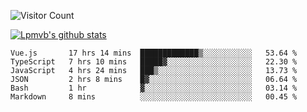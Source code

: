 ![Visitor Count](https://profile-counter.glitch.me/Lpmvb/count.svg)

[![Lpmvb's github stats](https://github-readme-stats.vercel.app/api?username=lpmvb&show_icons=true&title_color=fff&icon_color=79ff97&text_color=9f9f9f&bg_color=151515)](https://github.com/anuraghazra/github-readme-stats)

<!--
Here are some ideas to get you started:

- 🔭 I’m currently working on ...
- 🌱 I’m currently learning ...
- 👯 I’m looking to collaborate on ...
- 🤔 I’m looking for help with ...
- 💬 Ask me about ...
- 📫 How to reach me: ...
- 😄 Pronouns: ...
- ⚡ Fun fact: ...
-->

<!--START_SECTION:waka-->

```text
Vue.js       17 hrs 14 mins  █████████████▒░░░░░░░░░░░   53.64 %
TypeScript   7 hrs 10 mins   █████▓░░░░░░░░░░░░░░░░░░░   22.30 %
JavaScript   4 hrs 24 mins   ███▒░░░░░░░░░░░░░░░░░░░░░   13.73 %
JSON         2 hrs 8 mins    █▓░░░░░░░░░░░░░░░░░░░░░░░   06.64 %
Bash         1 hr            ▓░░░░░░░░░░░░░░░░░░░░░░░░   03.14 %
Markdown     8 mins          ░░░░░░░░░░░░░░░░░░░░░░░░░   00.45 %
```

<!--END_SECTION:waka-->
